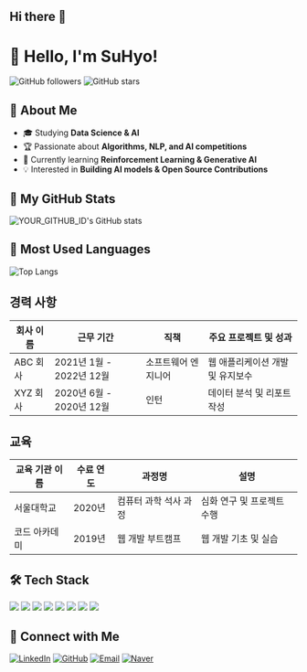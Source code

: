 ## Hi there 👋

<!--
**KimSooHyo/KimSooHyo** is a ✨ _special_ ✨ repository because its `README.md` (this file) appears on your GitHub profile.

Here are some ideas to get you started:

- 🔭 I’m currently working on ...
- 🌱 I’m currently learning ...
- 👯 I’m looking to collaborate on ...
- 🤔 I’m looking for help with ...
- 💬 Ask me about ...
- 📫 How to reach me: ...
- 😄 Pronouns: ...
- ⚡ Fun fact: ...
-->

# 👋 Hello, I'm SuHyo!

![GitHub followers](https://img.shields.io/github/followers/KimSooHyo?style=social)
![GitHub stars](https://img.shields.io/github/stars/KimSooHyo?style=social)

## 🚀 About Me
- 🎓 Studying **Data Science & AI**
- 🏆 Passionate about **Algorithms, NLP, and AI competitions**
- 🌱 Currently learning **Reinforcement Learning & Generative AI**
- 💡 Interested in **Building AI models & Open Source Contributions**

## 📌 My GitHub Stats
![YOUR_GITHUB_ID's GitHub stats](https://github-readme-stats.vercel.app/api?username=KimSooHyo&show_icons=true&theme=tokyonight)

## 📂 Most Used Languages
![Top Langs](https://github-readme-stats.vercel.app/api/top-langs/?username=KimSooHyo&layout=compact&theme=radical)


## 경력 사항

| 회사 이름    | 근무 기간          | 직책               | 주요 프로젝트 및 성과        |
|---------------|--------------------|--------------------|-----------------------------|
| ABC 회사     | 2021년 1월 - 2022년 12월 | 소프트웨어 엔지니어 | 웹 애플리케이션 개발 및 유지보수 |
| XYZ 회사     | 2020년 6월 - 2020년 12월 | 인턴               | 데이터 분석 및 리포트 작성  |

## 교육

| 교육 기관 이름 | 수료 연도 | 과정명                   | 설명                   |
|----------------|-----------|--------------------------|------------------------|
| 서울대학교     | 2020년    | 컴퓨터 과학 석사 과정 | 심화 연구 및 프로젝트 수행 |
| 코드 아카데미   | 2019년    | 웹 개발 부트캠프      | 웹 개발 기초 및 실습    |


## 🛠️ Tech Stack
<p align="left">
  <img src="https://img.shields.io/badge/Python-3776AB?style=for-the-badge&logo=python&logoColor=white"/>
  <img src="https://img.shields.io/badge/PyTorch-EE4C2C?style=for-the-badge&logo=pytorch&logoColor=white"/>
  <img src="https://img.shields.io/badge/TensorFlow-FF6F00?style=for-the-badge&logo=tensorflow&logoColor=white"/>
  <img src="https://img.shields.io/badge/C-A8B9CC?style=flat-square&logo=C&logoColor=white"/>
  <img src="https://img.shields.io/badge/GitHub-181717?style=for-the-badge&logo=github&logoColor=white"/>
  <img src="https://img.shields.io/badge/Google Colab-F9AB00?style=flat-square&logo=Google Colab&logoColor=white"/>
  <img src="https://img.shields.io/badge/Visual Studio-5C2D91?style=flat-square&logo=Visual Studio&logoColor=white"/>
  <img src="https://img.shields.io/badge/Visual Studio Code-007ACC?style=flat-square&logo=Visual Studio Code&logoColor=white"/>
</p>

## 🔗 Connect with Me
[![LinkedIn](https://img.shields.io/badge/LinkedIn-0077B5?style=for-the-badge&logo=linkedin&logoColor=white)](https://www.linkedin.com/in/YOUR_LINKEDIN)
[![GitHub](https://img.shields.io/badge/GitHub-181717?style=for-the-badge&logo=github&logoColor=white)](https://github.com/KimSooHyo)
[![Email](https://img.shields.io/badge/Email-D14836?style=for-the-badge&logo=gmail&logoColor=white)](mailto:soohyo0531@gmail.com)
[![Naver](https://upload.wikimedia.org/wikipedia/commons/thumb/5/5e/Naver_logo.svg/1200px-Naver_logo.svg.png)](mailto:s2jkus@naver.com)

